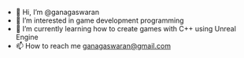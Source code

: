 - 👋 Hi, I’m @ganagaswaran
- 👀 I’m interested in game development programming
- 🌱 I’m currently learning how to create games with C++ using Unreal Engine
- 📫 How to reach me ganagaswaran@gmail.com

<!---
ganagaswaran/ganagaswaran is a ✨ special ✨ repository because its `README.md` (this file) appears on your GitHub profile.
You can click the Preview link to take a look at your changes.
--->
